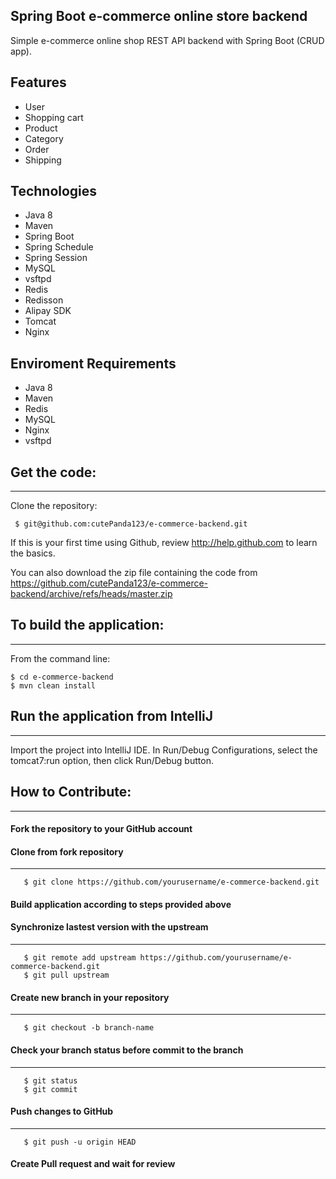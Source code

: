 ## Spring Boot e-commerce online store backend
Simple e-commerce online shop REST API backend with Spring Boot (CRUD app).

## Features
- User
- Shopping cart
- Product
- Category
- Order
- Shipping

## Technologies
* Java 8
* Maven
* Spring Boot
* Spring Schedule
* Spring Session
* MySQL
* vsftpd
* Redis
* Redisson
* Alipay SDK
* Tomcat
* Nginx

## Enviroment Requirements
* Java 8
* Maven
* Redis
* MySQL
* Nginx
* vsftpd

## Get the code:
-------------------
Clone the repository:
     
	 $ git@github.com:cutePanda123/e-commerce-backend.git

If this is your first time using Github, review http://help.github.com to learn the basics.

You can also download the zip file containing the code from https://github.com/cutePanda123/e-commerce-backend/archive/refs/heads/master.zip 

## To build the application:
-------------------	
From the command line:

	$ cd e-commerce-backend
	$ mvn clean install

## Run the application from IntelliJ
-------------------
Import the project into IntelliJ IDE. 
In Run/Debug Configurations, select the tomcat7:run option, then click Run/Debug button.

## How to Contribute:
-------------------
#### Fork the repository to your GitHub account

#### Clone from fork repository
-------------------

       $ git clone https://github.com/yourusername/e-commerce-backend.git

#### Build application according to steps provided above

#### Synchronize lastest version with the upstream
-------------------

       $ git remote add upstream https://github.com/yourusername/e-commerce-backend.git
	   $ git pull upstream

#### Create new branch in your repository
-------------------

	   $ git checkout -b branch-name


#### Check your branch status before commit to the branch
-------------------

	   $ git status 
	   $ git commit 

#### Push changes to GitHub
-------------------

	   $ git push -u origin HEAD

#### Create Pull request and wait for review 


